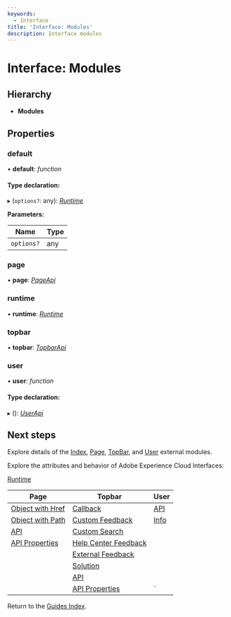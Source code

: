 ```yaml
---
keywords:
  - Interface
title: 'Interface: Modules'
description: Interface modules
---
```


# Interface: Modules

## Hierarchy

* **Modules**

## Properties

### default

• **default**: *function*

#### Type declaration:

▸ (`options?`: any): *[Runtime](runtime.md)*

**Parameters:**

| Name       | Type |
| ---------- | ---- |
| `options?` | any  |


### page

• **page**: *[PageApi](page-pageapi.md)*


### runtime

• **runtime**: *[Runtime](runtime.md)*


### topbar

• **topbar**: *[TopbarApi](topbar-topbarapi.md)*


### user

• **user**: *function*

#### Type declaration:

▸ (): *[UserApi](user-userapi.md)*

## Next steps

Explore details of the [Index](../modules/index.md), [Page](../modules/page.md), [TopBar](../modules/topbar.md), and [User](../modules/user.md) external modules.

Explore the attributes and behavior of Adobe Experience Cloud Interfaces:

[Runtime](runtime.md)

| Page                                        | Topbar                                                     | User                     |
| ------------------------------------------- | ---------------------------------------------------------- | ------------------------ |
| [Object with Href](page-objectwithhref.md)  | [Callback](topbar-callback.md)                             | [API](user-userapi.md)   |
| [Object with Path](page-objectwithpath.md)  | [Custom Feedback](topbar-customfeedbackconfig.md)          | [Info](user-userinfo.md) |
| [API](page-pageapi.md)                      | [Custom Search](topbar-customsearchconfig.md)              |                          |
| [API Properties](page-pageapiproperties.md) | [Help Center Feedback](topbar-helpcenterfeedbackconfig.md) |                          |
|                                             | [External Feedback](topbar-externalfeedbackconfig.md)      |                          |
|                                             | [Solution](topbar-solution.md)                             |                          |
|                                             | [API](topbar-topbarapi.md)                                 |                          |
|                                             | [API Properties](topbar-topbarapiproperties.md)            | `                        |

Return to the [Guides Index](../../../index.md).
